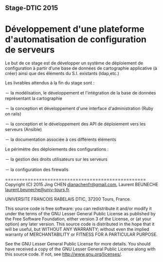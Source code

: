 Stage-DTIC 2015
----------
Développement d'une plateforme d'automatisation de configuration de serveurs
=============================================================================
Le but de ce stage est de développer un système de déploiement de configuration à partir d'une base de données de cartographie applicative (à créer) ainsi que des éléments du S.I. existants (ldap,etc.)

Les livrables attendus à la fin du stage sont :

－ la modélisation, le développement et l'intégration de la base de données représentant la cartographie

－ la conception et développement d'une interface d'administration (Ruby on rails)

－ la conception et le développement des API de déploiement vers les serveurs (Ansible)

－ la documentation associée à ces différents éléments

Le périmètre des déploiements des configurations :

－ la gestion des droits utilisateurs sur les serveurs

－ la configuration des firewalls

==================================================
Copyright (C) 2015 Jing CHEN dianachenfr@gmail.com, Laurent BEUNECHE laurent.beuneche@univ-tours.fr.

UNIVERSITE FRANCOIS RABELAIS DTIC, 37200 Tours, France.

This source code is free software: you can redistribute it and/or modify it under the terms of the GNU Lesser General Public License as published by the Free Software Foundation, either version 3 of the License, or (at your option) any later version. This source code is distributed in the hope that it will be useful, but WITHOUT ANY WARRANTY; without even the implied warranty of MERCHANTABILITY or FITNESS FOR A PARTICULAR PURPOSE.

See the GNU Lesser General Public License for more details. You should have received a copy of the GNU Lesser General Public License along with this source code. If not, see http://www.gnu.org/licenses/.
